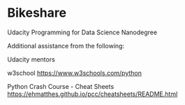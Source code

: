 # Bikeshare
Udacity Programming for Data Science Nanodegree

Additional assistance from the following:

Udacity mentors

w3school
https://www.w3schools.com/python

Python Crash Course - Cheat Sheets
https://ehmatthes.github.io/pcc/cheatsheets/README.html



